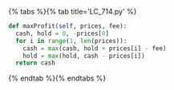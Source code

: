 {% tabs %}{% tab title='LC_714.py' %}

```py
def maxProfit(self, prices, fee):
  cash, hold = 0, -prices[0]
  for i in range(1, len(prices)):
    cash = max(cash, hold + prices[i] - fee)
    hold = max(hold, cash - prices[i])
  return cash
```

{% endtab %}{% endtabs %}

